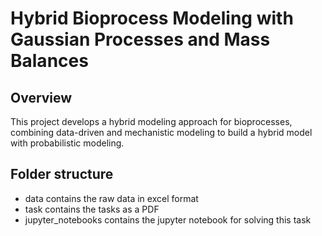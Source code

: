 # Hybrid Bioprocess Modeling with Gaussian Processes and Mass Balances

## Overview
This project develops a hybrid modeling approach for bioprocesses, combining data-driven and mechanistic modeling to build a hybrid model with probabilistic modeling.

## Folder structure

 - data contains the raw data in excel format
 - task contains the tasks as a PDF
 - jupyter_notebooks contains the jupyter notebook for solving this task
